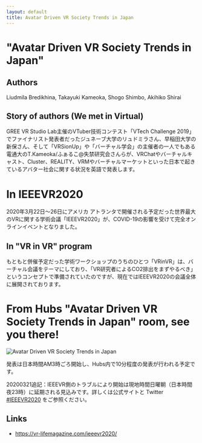 ```yaml
---
layout: default
title: Avatar Driven VR Society Trends in Japan
---
```

# "Avatar Driven VR Society Trends in Japan"

## Authors

Liudmila Bredikhina, Takayuki Kameoka, Shogo Shimbo, Akihiko Shirai

## Story of authors (We met in Virtual)
GREE VR Studio Lab主催のVTuber技術コンテスト「VTech Challenge 2019」でファイナリスト発表者だったジュネーブ大学のリュドミラさん、早稲田大学の新保さん、そして「VRSionUp」や「バーチャル学会」の主催者の一人でもある電通大のT.Kameoka/ふぁるこ@失禁研究会さんらが、VRChatやバーチャルキャスト、Cluster、REALITY、VRMやバーチャルマーケットといった日本で起きているアバター社会に関する状況を英語で発表します。

# In IEEEVR2020

2020年3月22日～26日にアメリカ アトランタで開催される予定だった世界最大のVRに関する学術会議「IEEEVR2020」が、COVID-19の影響を受けて完全オンラインイベントとなりました。

## In "VR in VR" program

もともと併催予定だった学術ワークショップのうちのひとつ「VRinVR」は、バーチャル会議をテーマにしており、「VR研究者によるCO2排出をまずやるべき」というコンセプトで準備されていたのですが、現在ではIEEEVR2020の会議全体に展開されております。

# From Hubs "Avatar Driven VR Society Trends in Japan" room, see you there!

![Avatar Driven VR Society Trends in Japan](https://pbs.twimg.com/media/ETZiFyNVAAEe7rj?format=jpg&name=large)

発表は日本時間AM3時ごろ開始し、Hubs内で10分程度の発表が行われる予定です。

20200321追記：IEEEVR側のトラブルにより開始は現地時間日曜朝（日本時間夜23時）に延期される見込みです。詳しくは公式サイトと Twitter [#IEEEVR2020](https://twitter.com/hashtag/IEEEVR2020) をご参照ください。

## Links
- https://vr-lifemagazine.com/ieeevr2020/
